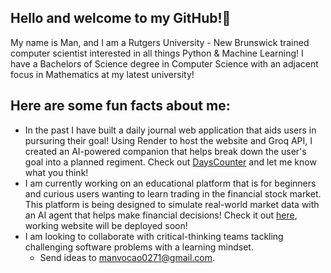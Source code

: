 ## Hello and welcome to my GitHub!👋

My name is Man, and I am a Rutgers University - New Brunswick trained computer scientist interested in all things Python & Machine Learning! I have a Bachelors of Science degree in Computer Science with an adjacent focus in Mathematics at my latest university!

## Here are some fun facts about me:
- In the past I have built a daily journal web application that aids users in pursuring their goal! Using Render to host the website and Groq API, I created an AI-powered companion that helps break down the user's goal into a planned regiment. Check out [DaysCounter](https://days-counting-web-app-w-render.onrender.com/) and let me know what you think!
- I am currently working on an educational platform that is for beginners and curious users wanting to learn trading in the financial stock market. This platform is being designed to simulate real-world market data with an AI agent that helps make financial decisions! Check it out [here](https://github.com/manvocao0271/stock-market-educational-platform), working website will be deployed soon!
- I am looking to collaborate with critical-thinking teams tackling challenging software problems with a learning mindset.
  - Send ideas to manvocao0271@gmail.com.

<!--
**manvocao0271/manvocao0271** is a ✨ _special_ ✨ repository because its `README.md` (this file) appears on your GitHub profile.

Here are some ideas to get you started:

- 🔭 I’m currently working on ...
- 🌱 I’m currently learning ...
- 👯 I’m looking to collaborate on ...
- 🤔 I’m looking for help with ...
- 💬 Ask me about ...
- 📫 How to reach me: ...
- 😄 Pronouns: ...
- ⚡ Fun fact: ...
-->
